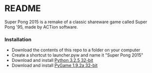 # README #

Super Pong 2015 is a remake of a classic shareware game called Super Pong '95, made by ACTion software.

### Installation ###

* Download the contents of this repo to a folder on your computer
* Create a shortcut to launcher.pyw and name it "Super Pong 2015"
* Download and install [Python 3.2.5 32-bit](https://www.python.org/ftp/python/3.2.5/python-3.2.5.msi)
* Download and install [PyGame 1.9.2a 32-bit](http://pygame.org/ftp/pygame-1.9.2a0.win32-py3.2.msi)
